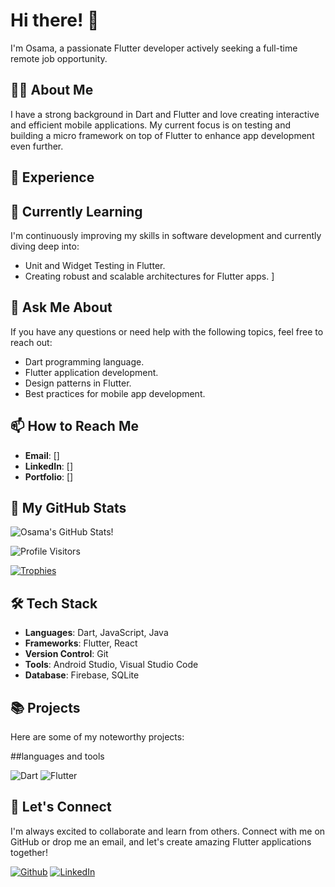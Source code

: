 # Hi there! 👋

I'm Osama, a passionate Flutter developer actively seeking a full-time remote job opportunity.

## 🧑‍💻 About Me

I have a strong background in Dart and Flutter and love creating interactive and efficient mobile applications. My current focus is on testing and building a micro framework on top of Flutter to enhance app development even further.

## 💼 Experience



## 🌱 Currently Learning

I'm continuously improving my skills in software development and currently diving deep into:

- Unit and Widget Testing in Flutter.
- Creating robust and scalable architectures for Flutter apps.
]

## 💬 Ask Me About

If you have any questions or need help with the following topics, feel free to reach out:

- Dart programming language.
- Flutter application development.
- Design patterns in Flutter.
- Best practices for mobile app development.

## 📫 How to Reach Me

- **Email**: []
- **LinkedIn**: []
- **Portfolio**: []

## 🚀 My GitHub Stats

![Osama's GitHub Stats!](https://github-readme-stats.vercel.app/api?username=Osama-creator&show_icons=true&theme=transparent)


![Profile Visitors](https://komarev.com/ghpvc/?username=Osama-creator&color=blueviolet)

[![Trophies](https://github-profile-trophy.vercel.app/?username=Osama-creator)](https://github.com/ryo-ma/github-profile-trophy)


## 🛠️ Tech Stack

- **Languages**: Dart, JavaScript, Java
- **Frameworks**: Flutter, React
- **Version Control**: Git
- **Tools**: Android Studio, Visual Studio Code
- **Database**: Firebase, SQLite

## 📚 Projects

Here are some of my noteworthy projects:

##languages and tools 

![Dart](https://img.shields.io/badge/-Dart-0175C2?style=flat-square&logo=dart&logoColor=white)
![Flutter](https://img.shields.io/badge/-Flutter-02569B?style=flat-square&logo=flutter&logoColor=white)

## 🌟 Let's Connect

I'm always excited to collaborate and learn from others. Connect with me on GitHub or drop me an email, and let's create amazing Flutter applications together!

[![Github](https://img.shields.io/badge/GitHub-000000?style=for-the-badge&logo=GitHub&logoColor=white)](https://github.com/Osama)
[![LinkedIn](https://img.shields.io/badge/LinkedIn-0077B5?style=for-the-badge&logo=LinkedIn&logoColor=white)](https://www.linkedin.com/in/yourusername/)

